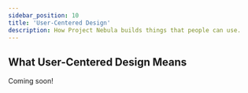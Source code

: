 ```yaml
---
sidebar_position: 10
title: 'User-Centered Design'
description: How Project Nebula builds things that people can use.
---
```


## What User-Centered Design Means

Coming soon!
